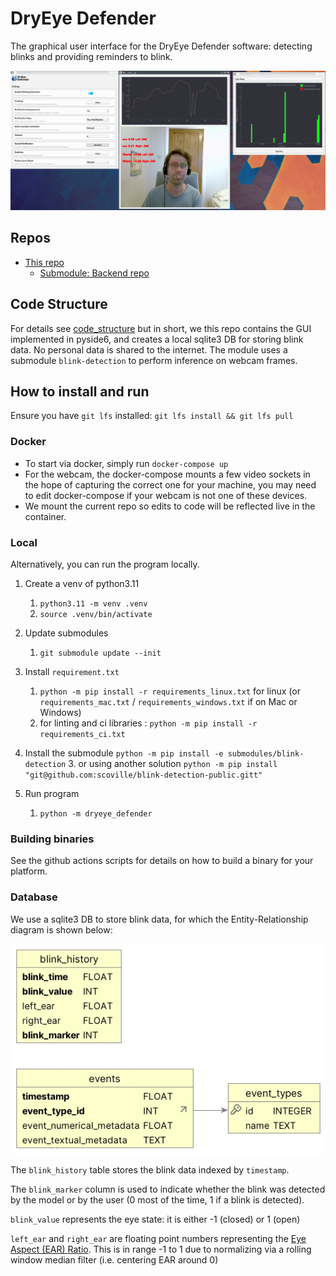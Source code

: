 # DryEye Defender

The graphical user interface for the DryEye Defender software: detecting blinks and providing reminders to blink.

![demo.png](./demo.png)

## Repos

- [This repo](https://github.com/scoville/dryeye-defender)
  - [Submodule: Backend repo](https://github.com/scoville/blink-detection)

## Code Structure

For details see [code_structure](docs/code_structure.md) but in short, we this repo contains the GUI implemented in pyside6, and creates a local sqlite3 DB for storing blink data. No personal data is shared to the internet. The module uses a submodule `blink-detection` to perform inference on webcam frames.

## How to install and run

Ensure you have `git lfs` installed: `git lfs install && git lfs pull`

### Docker

- To start via docker, simply run `docker-compose up`
- For the webcam, the docker-compose mounts a few video sockets in the hope of capturing the correct one for your machine, you may need to edit docker-compose if your webcam is not one of these devices.
- We mount the current repo so edits to code will be reflected live in the container.

### Local

Alternatively, you can run the program locally.

1. Create a venv of python3.11
    1. `python3.11 -m venv .venv`
    2. `source .venv/bin/activate`

2. Update submodules
   1. `git submodule update --init`

3. Install `requirement.txt`
    1. `python -m pip install -r requirements_linux.txt` for linux (or `requirements_mac.txt` / `requirements_windows.txt` if on Mac or Windows)
    1. for linting and ci libraries : `python -m pip install -r requirements_ci.txt`

3. Install the submodule `python -m pip install -e submodules/blink-detection`
    3. or using another solution `python -m pip install "git@github.com:scoville/blink-detection-public.gitt"`

5. Run program
   1. `python -m dryeye_defender`


### Building binaries

See the github actions scripts for details on how to build a binary for your platform.

### Database

We use a sqlite3 DB to store blink data, for which the Entity-Relationship diagram is shown below:

![./ERD.jpg](./ERD.jpg)

The `blink_history` table stores the blink data indexed by `timestamp`.

The `blink_marker` column is used to indicate whether the blink was detected by the model or by the user (0 most of the time, 1 if a blink is detected).

`blink_value` represents the eye state: it is either -1 (closed) or 1 (open)

`left_ear` and `right_ear` are floating point numbers representing the [Eye Aspect (EAR) Ratio](https://www.mdpi.com/2079-9292/11/19/3183). This is in range -1 to 1 due to normalizing via a rolling window median filter (i.e. centering EAR around 0)